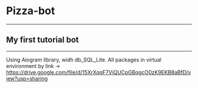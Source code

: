 # Pizza-bot

-------------------------------------------------------------------------------------------------------------------------------------------------------------------------
 My first tutorial bot
-------------------------------------------------------------------------------------------------------------------------------------------------------------------------



-------------------------------------------------------------------------------------------------------------------------------------------------------------------------
Using Aiogram library, widh db_SQL_Lite.
All packages in virtual environment by link -> https://drive.google.com/file/d/15XrXqqF7ViQUCpGBqgcO0zK9EKB8aBfD/view?usp=sharing
